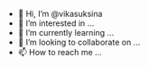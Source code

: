 - 👋 Hi, I’m @vikasuksina
- 👀 I’m interested in ...
- 🌱 I’m currently learning ...
- 💞️ I’m looking to collaborate on ...
- 📫 How to reach me ...

<!---
vikasuksina/vikasuksina is a ✨ special ✨ repository because its `README.md` (this file) appears on your GitHub profile.
You can click the Preview link to take a look at your changes.
--->
